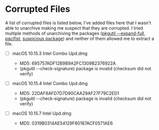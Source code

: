# Corrupted Files
A list of corrupted files is listed below, I've added files here that I wasn't able to unarchive making me suspect that they are corrupted.
I tried multiple methods of unarchiving the packages ([pkgutil --expand-full](https://www.manpagez.com/man/1/pkgutil/), [pacifist](https://www.charlessoft.com), [suspicious package](https://mothersruin.com/software/SuspiciousPackage/)) and neither of them allowed me to extract a file.

- [ ] macOS 10.15.3 Intel Combo Upd.dmg
	- MD5: 695757ADF12B9B9A2FC1309B2376922A
	- (pkgutil --check-signature) package is invalid (checksum did not verify)
	
- [ ] macOS 10.15.4 Intel Combo Upd.dmg
	- MD5: 22DAF8AFD7D7D90CAA29AF27F79C2ED1
	- (pkgutil --check-signature) package is invalid (checksum did not verify)

- [ ] macOS 10.15.7 Intel Upd.dmg
	- MD5: 0319B0314AE54129F80187ACF0571AE6

